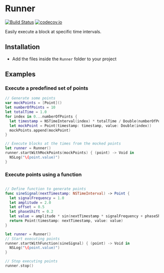 # Runner

[![Build Status](https://travis-ci.org/lucianomarisi/Runner.svg?branch=master)](https://travis-ci.org/lucianomarisi/Runner)
[![codecov.io](http://codecov.io/github/lucianomarisi/Runner/coverage.svg?branch=master)](http://codecov.io/github/lucianomarisi/Runner?branch=master)

Easily execute a block at specific time intervals.

## Installation

- Add the files inside the `Runner` folder to your project

## Examples

### Execute a predefined set of points

```swift
// Generate some points
var mockPoints = [Point]()
let numberOfPoints = 10
let totalTime = 1.0
for index in 0...numberOfPoints {
  let timestamp = NSTimeInterval(index) * totalTime / Double(numberOfPoints)
  let mockPoint = Point(timestamp: timestamp, value: Double(index))
  mockPoints.append(mockPoint)
}

// Execute blocks at the times from the mocked points
let runner = Runner()
runner.startWithMockPoints(mockPoints) { (point) -> Void in
  NSLog("\(point.value)")
}
```

### Execute points using a function

```swift

// Define function to generate points
func sineSignal(nextTimestamp: NSTimeInterval) -> Point {
  let signalFrequency = 1.0
  let amplitude = 2.0
  let offset = 0.5
  let phaseShift = 0.2
  let value = amplitude * sin(nextTimestamp * signalFrequency + phaseShift) + offset
  return Point(timestamp: nextTimestamp, value: value)
}

let runner = Runner()
// Start executing points
runner.startWithFunction(sineSignal) { (point) -> Void in
  NSLog("\(point.value)")
}

// Stop executing points
runner.stop()
```

